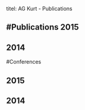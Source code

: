 titel: AG Kurt - Publications

#Publications
**2015**
---

**2014**
---

#Conferences

**2015**
----

**2014**
----